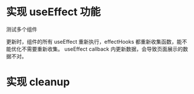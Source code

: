 # 实现 useEffect 功能
测试多个组件

更新时，组件的所有 useEffect 重新执行，effectHooks 都重新收集函数，能不能优化不需要重新收集。
useEffect callback 内更新数据，会导致页面展示的数据不对。

# 实现 cleanup